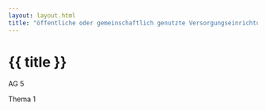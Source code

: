 ```yaml
---
layout: layout.html
title: "öffentliche oder gemeinschaftlich genutzte Versorgungseinrichtungen"
---
```


# {{ title }}

AG 5

Thema 1


